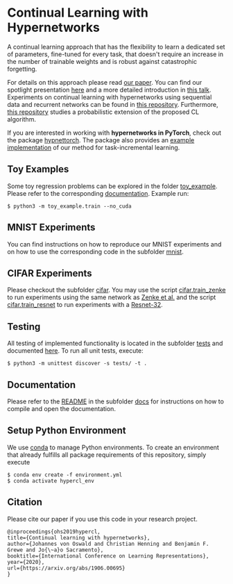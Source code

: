 # Continual Learning with Hypernetworks

A continual learning approach that has the flexibility to learn a dedicated set of parameters, fine-tuned for every task, that doesn't require an increase in the number of trainable weights and is robust against catastrophic forgetting.

For details on this approach please read [our paper](https://arxiv.org/abs/1906.00695). You can find our spotlight presentation [here](https://iclr.cc/virtual_2020/poster_SJgwNerKvB.html) and a more detailed introduction in [this talk](https://youtu.be/sFNAXF8H0IY?t=959). Experiments on continual learning with hypernetworks using sequential data and recurrent networks can be found in [this repository](https://github.com/mariacer/cl_in_rnns). Furthermore, [this repository](https://github.com/chrhenning/posterior_replay_cl) studies a probabilistic extension of the proposed CL algorithm.

If you are interested in working with **hypernetworks in PyTorch**, check out the package [hypnettorch](https://github.com/chrhenning/hypnettorch). The package also provides an [example implementation](https://hypnettorch.readthedocs.io/en/latest/examples.html#continual-learning-with-hypernetworks) of our method for task-incremental learning.

## Toy Examples

Some toy regression problems can be explored in the folder [toy_example](toy_example). Please refer to the corresponding [documentation](toy_example/README.md). Example run:

```console
$ python3 -m toy_example.train --no_cuda
```

## MNIST Experiments

You can find instructions on how to reproduce our MNIST experiments and on how to use the corresponding code in the subfolder [mnist](mnist).

## CIFAR Experiments

Please checkout the subfolder [cifar](cifar). You may use the script [cifar.train_zenke](cifar/train_zenke.py) to run experiments using the same network as [Zenke et al.](https://arxiv.org/abs/1703.04200) and the script [cifar.train_resnet](cifar/train_resnet.py) to run experiments with a [Resnet-32](https://arxiv.org/abs/1512.03385).

## Testing

All testing of implemented functionality is located in the subfolder [tests](tests) and documented [here](tests/README.md). To run all unit tests, execute:

```console
$ python3 -m unittest discover -s tests/ -t .
```

## Documentation

Please refer to the [README](docs/README.md) in the subfolder [docs](docs) for instructions on how to compile and open the documentation.

## Setup Python Environment

We use [conda](https://www.anaconda.com/) to manage Python environments. To create an environment that already fulfills all package requirements of this repository, simply execute

```console
$ conda env create -f environment.yml
$ conda activate hypercl_env
```

## Citation
Please cite our paper if you use this code in your research project.

```
@inproceedings{ohs2019hypercl,
title={Continual learning with hypernetworks},
author={Johannes von Oswald and Christian Henning and Benjamin F. Grewe and Jo{\~a}o Sacramento},
booktitle={International Conference on Learning Representations},
year={2020},
url={https://arxiv.org/abs/1906.00695}
}
```
